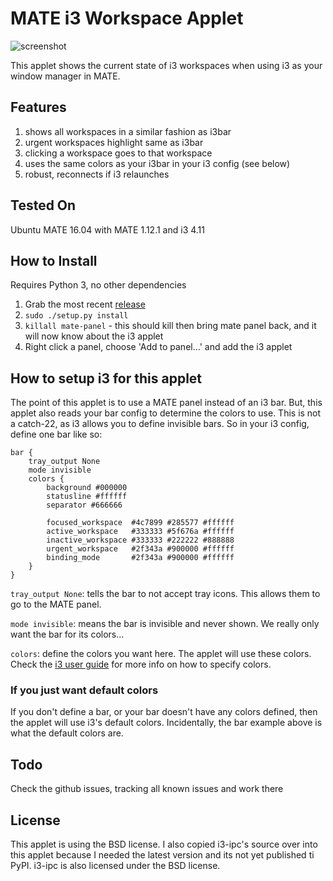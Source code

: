 # MATE i3 Workspace Applet

![screenshot](https://raw.github.com/city41/mate-i3-applet/master/screenshot.png)

This applet shows the current state of i3 workspaces when using i3 as your window manager in MATE.

## Features
1. shows all workspaces in a similar fashion as i3bar
2. urgent workspaces highlight same as i3bar
3. clicking a workspace goes to that workspace
4. uses the same colors as your i3bar in your i3 config (see below)
5. robust, reconnects if i3 relaunches

## Tested On

Ubuntu MATE 16.04 with MATE 1.12.1 and i3 4.11

## How to Install

Requires Python 3, no other dependencies

1. Grab the most recent [release](https://github.com/city41/mate-i3-applet/releases)
2. `sudo ./setup.py install`
3. `killall mate-panel` - this should kill then bring mate panel back, and it will now know about the i3 applet
4. Right click a panel, choose 'Add to panel...' and add the i3 applet

## How to setup i3 for this applet

The point of this applet is to use a MATE panel instead of an i3 bar. But, this applet also reads your bar config to determine the colors to use. This is not a catch-22, as i3 allows you to define invisible bars. So in your i3 config, define one bar like so:

```
bar {
    tray_output None
    mode invisible
    colors {
        background #000000
        statusline #ffffff
        separator #666666

        focused_workspace  #4c7899 #285577 #ffffff
        active_workspace   #333333 #5f676a #ffffff
        inactive_workspace #333333 #222222 #888888
        urgent_workspace   #2f343a #900000 #ffffff
        binding_mode       #2f343a #900000 #ffffff
    }
}
```

`tray_output None`: tells the bar to not accept tray icons. This allows them to go to the MATE panel.

`mode invisible`: means the bar is invisible and never shown. We really only want the bar for its colors...

`colors`: define the colors you want here. The applet will use these colors. Check the [i3 user guide](https://i3wm.org/docs/userguide.html#_colors) for more info on how to specify colors.

### If you just want default colors

If you don't define a bar, or your bar doesn't have any colors defined, then the applet will use i3's default colors. Incidentally, the bar example above is what the default colors are.

## Todo

Check the github issues, tracking all known issues and work there

## License

This applet is using the BSD license. I also copied i3-ipc's source over into this applet because I needed the latest version and its not yet published ti PyPI. i3-ipc is also licensed under the BSD license.

